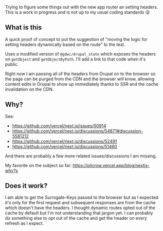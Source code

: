 Trying to figure some things out with the new app router an setting headers. This is a work in progress and is not up to my usual coding standards 😜

## What is this

A quick proof of concept to put the suggestion of "moving the logic for setting headers dynamically based on the route" to the test.

Uses a modified version of `@gdwc/drupal_state` which exposes the headers on `getObject` and `getObjectByPath`. I'll add a link to that code when it's public.

Right now I am passing all of the headers from Drupal on to the browser so the page can be purged from the CDN and the browser will know, allowing content edits in Drupal to show up immediately thanks to SSR and the cache invalidation on the CDN.

## Why?

See:

- https://github.com/vercel/next.js/issues/50914
- https://github.com/vercel/next.js/discussions/54871#discussion-5581212
- https://github.com/vercel/next.js/discussions/52491
- https://github.com/vercel/next.js/discussions/51460

And there are probably a few more related issues/discussions I am missing.

My favorite on the subject so far: https://pilcrow.vercel.app/blog/nextjs-why?s

## Does it work?

I am able to get the Surrogate-Keys passed to the browser but as I expected it's only for the first request and subsequent responses are from the cache which doesn't have the headers. I thought dynamic routes opted out of the cache by default but I'm not understanding that jargon yet. I can probably do something else to opt out of the cache and get the header on every refresh as I expect.
